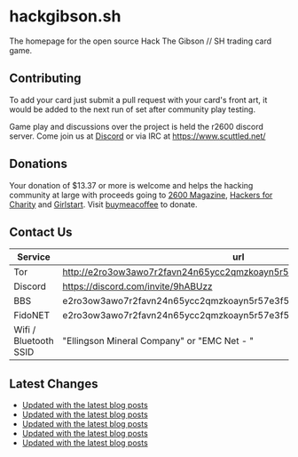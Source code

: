 # hackgibson.sh
The homepage for the open source Hack The Gibson // SH trading card game.


## Contributing

To add your card just submit a pull request with your card's front art, it would be added to the next run of set after community play testing.

Game play and discussions over the project is held the r2600 discord server. Come join us at [Discord](https://discord.com/invite/9hABUzz) or via IRC at https://www.scuttled.net/


## Donations

Your donation of $13.37 or more is welcome and helps the hacking community at large with proceeds going to [2600 Magazine](https://2600.com/), [Hackers for Charity](https://hackersforcharity.org) and [Girlstart](https://girlstart.org).  Visit [buymeacoffee](https://www.buymeacoffee.com/hackgibson.sh) to donate.


## Contact Us

Service | url
-|-
Tor | http://e2ro3ow3awo7r2favn24n65ycc2qmzkoayn5r57e3f56nvjwdcgg32ad.onion
Discord | https://discord.com/invite/9hABUzz
BBS | e2ro3ow3awo7r2favn24n65ycc2qmzkoayn5r57e3f56nvjwdcgg32ad.onion:23
FidoNET | e2ro3ow3awo7r2favn24n65ycc2qmzkoayn5r57e3f56nvjwdcgg32ad.onion:24554
Wifi / Bluetooth SSID | "Ellingson Mineral Company" or "EMC Net - <fidonet address>"

## Latest Changes
<!-- BLOG-POST-LIST:START -->
- [Updated with the latest blog posts](https://github.com/DFW2600/hackgibson.sh/commit/6160938cae699d22102fac4a880b8d0b4056e854)
- [Updated with the latest blog posts](https://github.com/DFW2600/hackgibson.sh/commit/d67edcd0479ac41348be72c8f121b825ae6f9e50)
- [Updated with the latest blog posts](https://github.com/DFW2600/hackgibson.sh/commit/1323f56d815dc51cb1b4b84ff35a305402a39f36)
- [Updated with the latest blog posts](https://github.com/DFW2600/hackgibson.sh/commit/d7065e956518d4c1bc7eff13e20b6f05733e1a74)
- [Updated with the latest blog posts](https://github.com/DFW2600/hackgibson.sh/commit/ff5e5ebebf2e06d22cee26d9f7166d992445701b)
<!-- BLOG-POST-LIST:END -->
